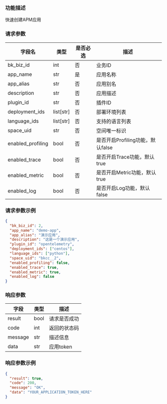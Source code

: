 ### 功能描述

快速创建APM应用

### 请求参数

| 字段名               | 类型        | 是否必选 | 描述                      |
|-------------------|-----------|------|-------------------------|
| bk_biz_id         | int       | 否    | 业务ID                    |
| app_name          | str       | 是    | 应用名称                    |
| app_alias         | str       | 否    | 应用别名                    |
| description       | str       | 否    | 应用描述                    |
| plugin_id         | str       | 否    | 插件ID                    |
| deployment_ids    | list[str] | 否    | 部署环境列表                  |
| language_ids      | list[str] | 否    | 支持的语言列表                 |
| space_uid         | str       | 否    | 空间唯一标识                  |
| enabled_profiling | bool      | 否    | 是否开启Profiling功能，默认false |
| enabled_trace     | bool      | 否    | 是否开启Trace功能，默认true      |
| enabled_metric    | bool      | 否    | 是否开启Metric功能，默认true     |
| enabled_log       | bool      | 否    | 是否开启Log功能，默认false       |

### 请求参数示例

```json
{
  "bk_biz_id": 2,
  "app_name": "demo-app",
  "app_alias": "演示应用",
  "description": "这是一个演示应用",
  "plugin_id": "opentelemetry",
  "deployment_ids": ["centos"],
  "language_ids": ["python"],
  "space_uid": "bkcc__2",
  "enabled_profiling": false,
  "enabled_trace": true,
  "enabled_metric": true,
  "enabled_log": false
}
```

### 响应参数

| 字段      | 类型   | 描述      |
|---------|------|---------|
| result  | bool | 请求是否成功  |
| code    | int  | 返回的状态码  |
| message | str  | 描述信息    |
| data    | str  | 应用token |

### 响应参数示例

```json
{
  "result": true,
  "code": 200,
  "message": "OK",
  "data": "YOUR_APPLICATION_TOKEN_HERE"
}
```
